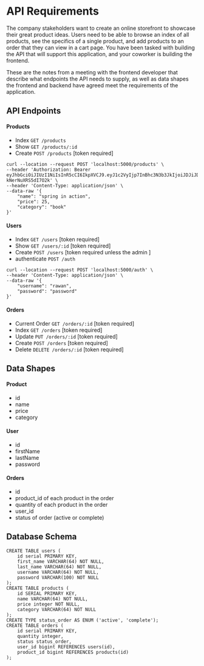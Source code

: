 # API Requirements
The company stakeholders want to create an online storefront to showcase their great product ideas. Users need to be able to browse an index of all products, see the specifics of a single product, and add products to an order that they can view in a cart page. You have been tasked with building the API that will support this application, and your coworker is building the frontend.

These are the notes from a meeting with the frontend developer that describe what endpoints the API needs to supply, as well as data shapes the frontend and backend have agreed meet the requirements of the application. 

## API Endpoints
#### Products
- Index `GET /products`
- Show `GET /products/:id`
- Create `POST /products` [token required]
```
curl --location --request POST 'localhost:5000/products' \
--header 'Authorization: Bearer eyJhbGciOiJIUzI1NiIsInR5cCI6IkpXVCJ9.eyJ1c2VyIjp7InBhc3N3b3JkIjoiJDJiJDEwJFlxNHFiYzRJOUo5Sy50VEZRbzhvTXVva2pGdVZwR0xUWW5vQjlkNVNnTUlVbGdaN29NMFRtIn0sImlhdCI6MTYyOTE1NTE4NH0.mCfs_SAok1GU5iCen4VWLBmkX1-kNerNuXRS5dI7O2k' \
--header 'Content-Type: application/json' \
--data-raw '{
    "name": "spring in action",
    "price": 25,
    "category": "book"
}'
```
#### Users
- Index `GET /users` [token required]
- Show `GET /users/:id` [token required]
- Create `POST /users` [token required unless the admin ]
- authenticate `POST /auth`
```
curl --location --request POST 'localhost:5000/auth' \
--header 'Content-Type: application/json' \
--data-raw '{
    "username": "rawan",
    "password": "password"
}'
```

#### Orders
- Current Order `GET /orders/:id` [token required]
- Index `GET /orders` [token required]
- Update `PUT /orders/:id` [token required]
- Create `POST /orders` [token required]
- Delete `DELETE /orders/:id` [token required]

## Data Shapes
#### Product
-  id
- name
- price
- category

#### User
- id
- firstName
- lastName
- password

#### Orders
- id
- product_id of each product in the order
- quantity of each product in the order
- user_id
- status of order (active or complete)

## Database Schema
```
CREATE TABLE users (
    id serial PRIMARY KEY,
    first_name VARCHAR(64) NOT NULL,
    last_name VARCHAR(64) NOT NULL,
    username VARCHAR(64) NOT NULL,
    password VARCHAR(100) NOT NULL
);
CREATE TABLE products (
    id SERIAL PRIMARY KEY,
    name VARCHAR(64) NOT NULL,
    price integer NOT NULL,
    category VARCHAR(64) NOT NULL
);
CREATE TYPE status_order AS ENUM ('active', 'complete');
CREATE TABLE orders (
    id serial PRIMARY KEY,
    quantity integer,
    status status_order,
    user_id bigint REFERENCES users(id),
    product_id bigint REFERENCES products(id)
);

```